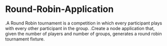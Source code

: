 # Round-Robin-Application

.A Round Robin tournament is a competition in which every participant plays with every other participant in the group. .Create a node application that, given the number of players and number of groups, generates a round robin tournament fixture.